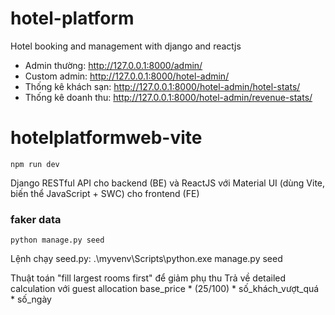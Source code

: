 # hotel-platform
Hotel booking and management with django and reactjs



- Admin thường: http://127.0.0.1:8000/admin/
- Custom admin: http://127.0.0.1:8000/hotel-admin/
- Thống kê khách sạn: http://127.0.0.1:8000/hotel-admin/hotel-stats/
- Thống kê doanh thu: http://127.0.0.1:8000/hotel-admin/revenue-stats/

# hotelplatformweb-vite
```
npm run dev
```

Django RESTful API cho backend (BE) và ReactJS với Material UI (dùng Vite, biến thể JavaScript + SWC) cho frontend (FE)

### faker data
```
python manage.py seed      
```
Lệnh chạy seed.py: .\myvenv\Scripts\python.exe manage.py seed


Thuật toán "fill largest rooms first" để giảm phụ thu
Trả về detailed calculation với guest allocation
base_price * (25/100) * số_khách_vượt_quá * số_ngày